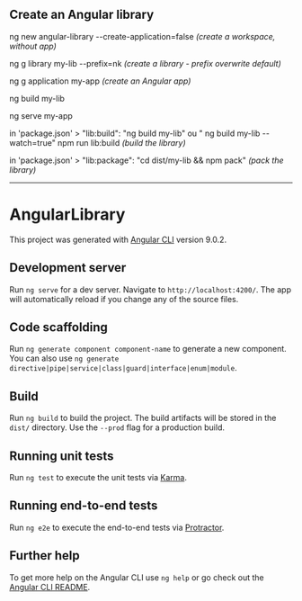## Create an Angular library

ng new angular-library --create-application=false
*(create a workspace, without app)*


ng g library my-lib --prefix=nk
*(create a library - prefix overwrite default)*

ng g application my-app
*(create an Angular app)*

ng build my-lib

ng serve my-app

in 'package.json' > "lib:build": "ng build my-lib" ou "
ng build my-lib --watch=true"
npm run lib:build
*(build the library)*

in 'package.json' > "lib:package": "cd dist/my-lib && npm pack"
*(pack the library)*

------------------------------------------------

# AngularLibrary

This project was generated with [Angular CLI](https://github.com/angular/angular-cli) version 9.0.2.

## Development server

Run `ng serve` for a dev server. Navigate to `http://localhost:4200/`. The app will automatically reload if you change any of the source files.

## Code scaffolding

Run `ng generate component component-name` to generate a new component. You can also use `ng generate directive|pipe|service|class|guard|interface|enum|module`.

## Build

Run `ng build` to build the project. The build artifacts will be stored in the `dist/` directory. Use the `--prod` flag for a production build.

## Running unit tests

Run `ng test` to execute the unit tests via [Karma](https://karma-runner.github.io).

## Running end-to-end tests

Run `ng e2e` to execute the end-to-end tests via [Protractor](http://www.protractortest.org/).

## Further help

To get more help on the Angular CLI use `ng help` or go check out the [Angular CLI README](https://github.com/angular/angular-cli/blob/master/README.md).
